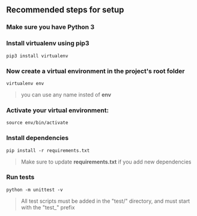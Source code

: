 ## Recommended steps for setup

### Make sure you have Python 3

### Install **virtualenv** using pip3

    pip3 install virtualenv 
    

### Now create a virtual environment in the project's root folder

    virtualenv env 

>you can use any name insted of **env**


### Activate your virtual environment:    
    
    source env/bin/activate
    
### Install dependencies
    pip install -r requirements.txt
    
> Make sure to update **requirements.txt** if you add new dependencies

### Run tests    
    
    python -m unittest -v
   
> All test scripts must be added in the "test/" directory, and must start with the "test_" prefix
